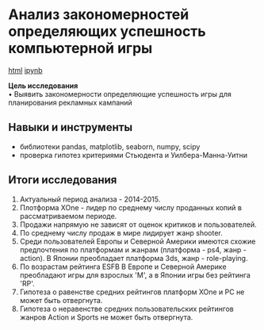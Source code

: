 # Анализ закономерностей определяющих успешность компьютерной игры

[html](https://github.com/Lud2022/Portfolio/blob/main/Анализ%20закономерностей%20определяющих%20успешность%20компьютерной%20игры/Анализ%20закономерностей%20определяющих%20успешность%20компьютерной%20игры.html)   [ipynb](https://github.com/Lud2022/Portfolio/blob/main/Анализ%20и%20разработка%20стратегии%20взаимодействия%20сети%20фитнес%20центров%20с%20клиентами%20для%20их%20удержания/Анализ%20взаимодействия%20сети%20фитнес%20центров%20с%20клиентами%20%20для%20их%20удержания.ipynb)
 
**Цель исследования** <br/>
•	Выявить закономерности определяющие успешность игры для планирования рекламных кампаний

## Навыки и инструменты

- библиотеки pandas, matplotlib, seaborn, numpy, scipy
- проверка гипотез критериями Стьюдента и Уилбера-Манна-Уитни

## Итоги исследования

1. Актуальный период анализа - 2014-2015.
2. Плотформа  XOne - лидер по среднему числу проданных копий в рассматриваемом периоде.
3. Продажи напрямую не зависят от оценок критиков и пользователей.
4. По среднему числу продаж в мире лидирует жанр shooter.
5. Среди пользователей Европы и Северной Америки имеются схожие предпочтения по платформам и жанрам (платформа - ps4, жанр - action). В Японии преобладает платформа 3ds, жанр - role-playing.
6. По возрастам рейтинга ЕSFB В Европе и Северной Америке преобладают игры для взрослых 'M', а в Японии игры без рейтинга 'RP'.
7. Гипотеза о равенстве средних рейтингов платформ XOne и РС не может быть отвергнута.
8. Гипотеза о неравенстве средних пользовательских рейтингов жанров Action и Sports не может быть отвергнута.
